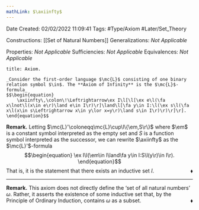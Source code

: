 ```yaml
---
mathLink: $\axiinfty$
---
```


<div class="topSpace"></div>

Date Created: 02/02/2022 11:09:41
Tags: #Type/Axiom #Later/Set_Theory

Constructions: [[Set of Natural Numbers]]
Generalizations: _Not Applicable_

Properties: _Not Applicable_
Sufficiencies: _Not Applicable_
Equivalences: _Not Applicable_

``` ad-Axiom
title: Axiom.

_Consider the first-order language $\mc{L}$ consisting of one binary relation symbol $\in$. The **Axiom of Infinity** is the $\mc{L}$-formula_
$$\begin{equation}
    \axiinfty\,\colon\!\Leftrightarrow\ex I\l[\l[\ex e\l(\fa x\lnot\l(x\in e\r)\land e\in I\r)\r]\land\l[\fa y\in I:\l(\ex s\l(\fa x\l(x\in s\Leftrightarrow x\in y\lor x=y\r)\land s\in I\r)\r)\r]\r].
\end{equation}$$

```

**Remark.** Letting $\mc{L}'\coloneqq\mc{L}\cup\l\{\em,S\r\}$ where $\em$ is a constant symbol interpreted as the empty set and $S$ is a function symbol interpreted as the successor, we can rewrite $\axiinfty$ as the $\mc{L}'$-formula
$$\begin{equation}
    \ex I\l(\em\in I\land\fa y\in I:S\l(y\r)\in I\r).
\end{equation}$$
That is, it is the statement that there exists an inductive set $I$.<span style="float:right;">$\blacklozenge$</span>

---

**Remark.** This axiom does not directly define the $\textrm{`}$set of all natural numbers$\textrm{'}$ $\omega$. Rather, it asserts the existence of some inductive set that, by the Principle of Ordinary Induction, contains $\omega$ as a subset.<span style="float:right;">$\blacklozenge$</span>
